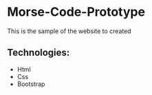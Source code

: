# Morse-Code-Prototype
This is the sample of the website to created
## Technologies:
- Html
- Css
- Bootstrap
